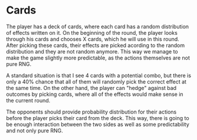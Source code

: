 # Cards

The player has a deck of cards, where each card has a random distribution of effects written on it. On the beginning of the round, the player looks through his cards and chooses X cards, which he will use in this round. After picking these cards, their effects are picked acording to the random distribution and they are not random anymore. This way we manage to make the game slightly more predictable, as the actions themselves are not pure RNG. 

A standard situation is that I see 4 cards with a potential combo, but there is only a 40% chance that all of them will randomly pick the correct effect at the same time. On the other hand, the player can "hedge" against bad outcomes by picking cards, where all of the effects would make sense in the current round.

The opponents should provide probability distribution for their actions before the player picks their card from the deck. This way, there is going to be enough interaction between the two sides as well as some predictability and not only pure RNG.